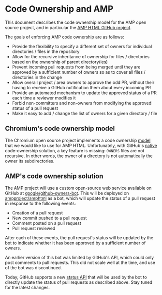 # Code Ownership and AMP

This document describes the code ownership model for the AMP open source
project, and in particular the [AMP HTML GitHub project](https://github.com/ampproject/amphtml).

The goals of enforcing AMP code ownership are as follows:

* Provide the flexibility to specify a different set of owners for individual
  directories / files in the repository
* Allow for the recursive inheritance of ownership for files / directories based
  on the ownership of parent directory(ies)
* Prevent incoming pull requests from being merged until they are approved by a
  sufficient number of owners so as to cover all files / directories in the
  change
* Allow overall project / area owners to approve the odd PR, without their
  having to receive a GitHub notification them about every incoming PR
* Provide an automated mechanism to update the approved status of a PR each time
  a reviewer modifies it
* Forbid non-committers and non-owners from modifying the approved status of a
  pull request
* Make it easy to add / change the list of owners for a given directory / file

## Chromium's code ownership model

The Chromium open source project implements a code ownership
[model](https://chromium.googlesource.com/chromium/src/+/master/docs/code_reviews.md#OWNERS-files)
that we would like to use for AMP HTML. Unfortunately, with GitHub's
[native](https://help.github.com/articles/about-codeowners/) code-ownership
solution, a key feature is missing: `OWNERS` files are not recursive. In other
words, the owner of a directory is not automatically the owner its
subdirectories.

## AMP's code ownership solution

The AMP project will use a custom open-source web service available on GitHub at
[google/github-owners-bot](https://github.com/google/github-owners-bot). This
will be deployed on [ampproject/amphtml](https://github.com/ampproject/amphtml)
as a bot, which will update the status of a pull request in response to the
following events:

* Creation of a pull request
* New commit pushed to a pull request
* Comment posted on a pull request
* Pull request reviewed

After each of these events, the pull request's status will be updated by the bot
to indicate whether it has been approved by a sufficient number of owners.

An earlier version of this bot was limited by GitHub's API, which could only
post comments to pull requests. This did not scale well at the time, and use of
the bot was discontinued.

Today, GitHub supports a new [status API](https://developer.github.com/v3/repos/statuses/)
that will be used by the bot to directly update the status of pull requests as
described above. Stay tuned for the latest changes.
